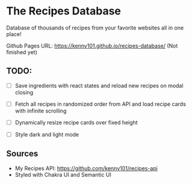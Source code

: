 # The Recipes Database
Database of thousands of recipes from your favorite websites all in one place!

Github Pages URL: https://kenny101.github.io/recipes-database/ (Not finished yet) 


## TODO:
- [ ] Save ingredients with react states and reload new recipes on modal closing
- [ ] Fetch all recipes in randomized order from API and load recipe cards with infinite scrolling
- [ ] Dynamically resize recipe cards over fixed height
- [ ] Style dark and light mode


## Sources
- My Recipes API: https://github.com/kenny101/recipes-api
- Styled with Chakra UI and Semantic UI


